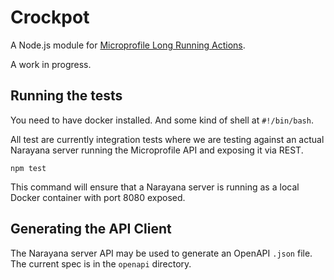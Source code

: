 # Crockpot

A Node.js module for [Microprofile Long Running Actions](https://microprofile.io/project/eclipse/microprofile-lra).

A work in progress.

## Running the tests

You need to have docker installed. And some kind of shell at `#!/bin/bash`.

All test are currently integration tests where we are testing against an actual
Narayana server running the Microprofile API and exposing it via REST.

```
npm test
```

This command will ensure that a Narayana server is running as a local Docker
container with port 8080 exposed.

## Generating the API Client

The Narayana server API may be used to generate an OpenAPI `.json` file. The current
spec is in the `openapi` directory.
